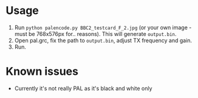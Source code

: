 # Usage

 1. Run `python palencode.py BBC2_testcard_F_2.jpg` (or your own image - must be 768x576px for.. reasons). This will generate `output.bin`.
 2. Open pal.grc, fix the path to `output.bin`, adjust TX frequency and gain.
 3. Run.

# Known issues

 * Currently it's not really PAL as it's black and white only
